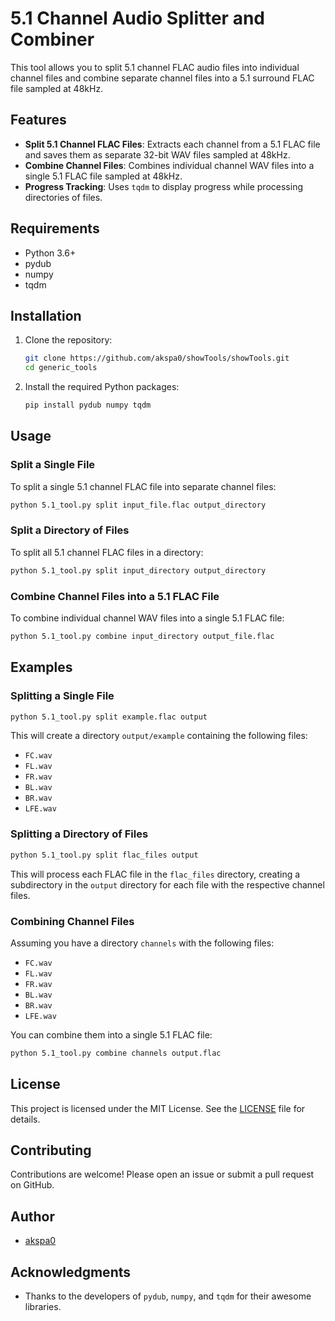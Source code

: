 # 5.1 Channel Audio Splitter and Combiner

This tool allows you to split 5.1 channel FLAC audio files into individual channel files and combine separate channel files into a 5.1 surround FLAC file sampled at 48kHz.

## Features

- **Split 5.1 Channel FLAC Files**: Extracts each channel from a 5.1 FLAC file and saves them as separate 32-bit WAV files sampled at 48kHz.
- **Combine Channel Files**: Combines individual channel WAV files into a single 5.1 FLAC file sampled at 48kHz.
- **Progress Tracking**: Uses `tqdm` to display progress while processing directories of files.

## Requirements

- Python 3.6+
- pydub
- numpy
- tqdm

## Installation

1. Clone the repository:

   ```sh
   git clone https://github.com/akspa0/showTools/showTools.git
   cd generic_tools
   ```

2. Install the required Python packages:

   ```sh
   pip install pydub numpy tqdm
   ```

## Usage

### Split a Single File

To split a single 5.1 channel FLAC file into separate channel files:

```sh
python 5.1_tool.py split input_file.flac output_directory
```

### Split a Directory of Files

To split all 5.1 channel FLAC files in a directory:

```sh
python 5.1_tool.py split input_directory output_directory
```

### Combine Channel Files into a 5.1 FLAC File

To combine individual channel WAV files into a single 5.1 FLAC file:

```sh
python 5.1_tool.py combine input_directory output_file.flac
```

## Examples

### Splitting a Single File

```sh
python 5.1_tool.py split example.flac output
```

This will create a directory `output/example` containing the following files:

- `FC.wav`
- `FL.wav`
- `FR.wav`
- `BL.wav`
- `BR.wav`
- `LFE.wav`

### Splitting a Directory of Files

```sh
python 5.1_tool.py split flac_files output
```

This will process each FLAC file in the `flac_files` directory, creating a subdirectory in the `output` directory for each file with the respective channel files.

### Combining Channel Files

Assuming you have a directory `channels` with the following files:

- `FC.wav`
- `FL.wav`
- `FR.wav`
- `BL.wav`
- `BR.wav`
- `LFE.wav`

You can combine them into a single 5.1 FLAC file:

```sh
python 5.1_tool.py combine channels output.flac
```

## License

This project is licensed under the MIT License. See the [LICENSE](LICENSE) file for details.

## Contributing

Contributions are welcome! Please open an issue or submit a pull request on GitHub.

## Author

- [akspa0](https://github.com/akspa0/showTools)

## Acknowledgments

- Thanks to the developers of `pydub`, `numpy`, and `tqdm` for their awesome libraries.
